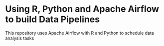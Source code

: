 # Using R, Python and Apache Airflow to build Data Pipelines 
This repository uses Apache Airflow with R and Python to schedule data analysis tasks

